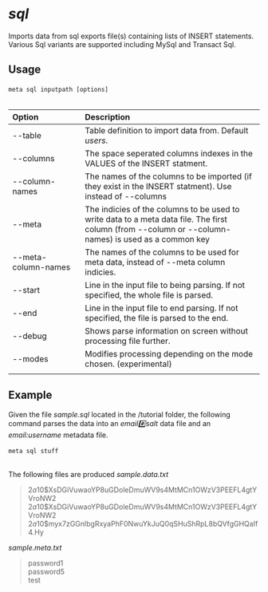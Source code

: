 # *sql*

Imports data from sql exports file(s) containing lists of INSERT statements. Various Sql variants are supported including MySql and Transact Sql.

## Usage

`meta sql inputpath [options]`
&nbsp;<br>
&nbsp;<br>

| Option | Description |
| :--- | :--- |
| --table| Table definition to import data from. Default *users*.|
| --columns| The space seperated columns indexes in the VALUES of the INSERT statment.|
| --column-names| The names of the columns to be imported (if they exist in the INSERT statment). Use instead of --columns|
| --meta| The indicies of the columns to be used to write data to a meta data file. The first column (from --column or --column-names) is used as a common key |
| --meta-column-names| The names of the columns to be used for meta data, instead of --meta column indicies.|
| --start | Line in the input file to being parsing. If not specified, the whole file is parsed.|
| --end | Line in the input file to end parsing. If not specified, the file is parsed to the end.|
| --debug | Shows parse information on screen without processing file further.|
| --modes | Modifies processing depending on the mode chosen. (experimental)|
| <img width=350> | |

## Example
 
Given the file *sample.sql* located in the /tutorial folder, the following command parses the data into an *email:hash:salt* data file and an *email:username* metadata file. 

`meta sql stuff`
&nbsp;<br>
&nbsp;<br>

The following files are produced 
*sample.data.txt*
>$2a$10$XsDGiVuwaoYP8uGDoleDmuWV9s4MtMCn1OWzV3PEEFL4gtYVroNW2
>$2a$10$XsDGiVuwaoYP8uGDoleDmuWV9s4MtMCn1OWzV3PEEFL4gtYVroNW2
>$2a$10$myx7zGGnlbgRxyaPhF0NwuYkJuQ0qSHuShRpL8bQVfgGHQaIf4.Hy

*sample.meta.txt*
>password1  
>password5  
>test  			
